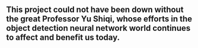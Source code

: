 ## This project could not have been down without the great Professor Yu Shiqi, whose efforts in the object detection neural network world continues to affect and benefit us today.
